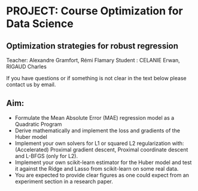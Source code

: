 # PROJECT: Course Optimization for Data Science
## Optimization strategies for robust regression


Teacher: Alexandre Gramfort, Rémi Flamary
Student : CELANIE Erwan, RIGAUD Charles

If you have questions or if something is not clear in the text below please contact us
by email.

## Aim:

- Formulate the Mean Absolute Error (MAE) regression model as a Quadratic Program
- Derive mathematically and implement the loss and gradients of the Huber model
- Implement your own solvers for L1 or squared L2 regularization with: (Accelerated) Proximal gradient descent, Proximal coordinate descent and L-BFGS (only for L2).
- Implement your own scikit-learn estimator for the Huber model and test it against the Ridge and Lasso from scikit-learn on some real data.
- You are expected to provide clear figures as one could expect from an experiment section in a research paper.
